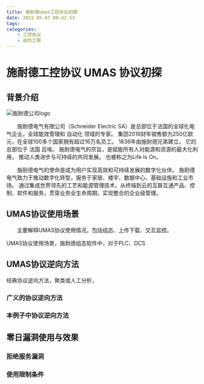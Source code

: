 ```yaml
---
title: 施耐德umas工控协议初探
date: 2022-05-07 08:42:53
tags:
categories:   
    - 工控协议
    - 逆向工程
---
```



# 施耐德工控协议 UMAS 协议初探


## 背景介绍

![施耐德公司logo](https://dss0.bdstatic.com/-0U0bnSm1A5BphGlnYG/tam-ogel/33cc8d9a4db4e02ae63d6f23ab7fd2b7_222_222.jpg
)

&emsp;&emsp;施耐德电气有限公司（Schneider Electric SA）是总部位于法国的全球化电气企业，全球能效管理和 自动化 领域的专家。 集团2016财年销售额为250亿欧元，在全球100多个国家拥有超过16万名员工。 1836年由施耐德兄弟建立。 它的总部位于 法国 吕埃。 施耐德电气的宗旨，是赋能所有人对能源和资源的最大化利用， 推动人类进步与可持续的共同发展。 也被称之为Life Is On。

&emsp;&emsp;施耐德电气的使命是成为用户实现高效和可持续发展的数字化伙伴。 施耐德电气致力于推动数字化转型，服务于家居、楼宇、数据中心、基础设施和工业市场。 通过集成世界领先的工艺和能源管理技术，从终端到云的互联互通产品、控制、软件和服务，贯穿业务全生命周期，实现整合的企业级管理。

## UMAS协议使用场景

&emsp;&emsp;主要解释UMAS协议使用情况，包括组态、上传下载、交互监控。

UMAS协议使用场景，施耐德组态软件中，对于PLC、DCS

## UMAS协议逆向方法

经典协议逆向方法，聚类或人工分析，

### 广义的协议逆向方法

### 本例子中协议逆向方法




## 零日漏洞使用与效果

### 拒绝服务漏洞

### 使用限制条件



##